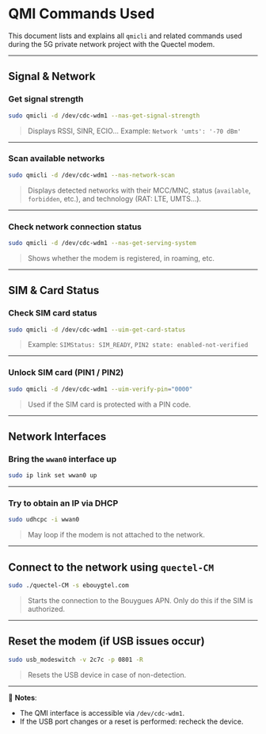 # QMI Commands Used

This document lists and explains all `qmicli` and related commands used during the 5G private network project with the Quectel modem.

---

## Signal & Network

### Get signal strength

```bash
sudo qmicli -d /dev/cdc-wdm1 --nas-get-signal-strength
```

> Displays RSSI, SINR, ECIO... Example: `Network 'umts': '-70 dBm'`

---

### Scan available networks

```bash
sudo qmicli -d /dev/cdc-wdm1 --nas-network-scan
```

> Displays detected networks with their MCC/MNC, status (`available`, `forbidden`, etc.), and technology (RAT: LTE, UMTS...).

---

### Check network connection status

```bash
sudo qmicli -d /dev/cdc-wdm1 --nas-get-serving-system
```

> Shows whether the modem is registered, in roaming, etc.

---

## SIM & Card Status

### Check SIM card status

```bash
sudo qmicli -d /dev/cdc-wdm1 --uim-get-card-status
```

> Example: `SIMStatus: SIM_READY`, `PIN2 state: enabled-not-verified`

---

### Unlock SIM card (PIN1 / PIN2)

```bash
sudo qmicli -d /dev/cdc-wdm1 --uim-verify-pin="0000"
```

> Used if the SIM card is protected with a PIN code.

---

## Network Interfaces

### Bring the `wwan0` interface up

```bash
sudo ip link set wwan0 up
```

---

### Try to obtain an IP via DHCP

```bash
sudo udhcpc -i wwan0
```

> May loop if the modem is not attached to the network.

---

## Connect to the network using `quectel-CM`

```bash
sudo ./quectel-CM -s ebouygtel.com
```

> Starts the connection to the Bouygues APN. Only do this if the SIM is authorized.

---

## Reset the modem (if USB issues occur)

```bash
sudo usb_modeswitch -v 2c7c -p 0801 -R
```

> Resets the USB device in case of non-detection.

---

📌 **Notes**:

* The QMI interface is accessible via `/dev/cdc-wdm1`.
* If the USB port changes or a reset is performed: recheck the device.